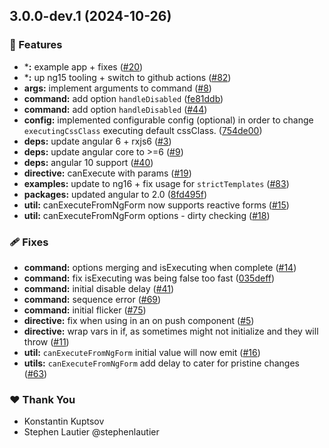 ## 3.0.0-dev.1 (2024-10-26)

### 🚀 Features

- ***:** example app + fixes ([#20](https://github.com/sketch7/ssv.ngx/pull/20))
- ***:** up ng15 tooling + switch to github actions ([#82](https://github.com/sketch7/ssv.ngx/pull/82))
- **args:** implement arguments to command ([#8](https://github.com/sketch7/ssv.ngx/pull/8))
- **command:** add option `handleDisabled` ([fe81ddb](https://github.com/sketch7/ssv.ngx/commit/fe81ddb))
- **command:** add option `handleDisabled` ([#44](https://github.com/sketch7/ssv.ngx/pull/44))
- **config:** implemented configurable config (optional) in order to change `executingCssClass` executing default cssClass. ([754de00](https://github.com/sketch7/ssv.ngx/commit/754de00))
- **deps:** update angular 6 + rxjs6 ([#3](https://github.com/sketch7/ssv.ngx/pull/3))
- **deps:** update angular core to >=6 ([#9](https://github.com/sketch7/ssv.ngx/pull/9))
- **deps:** angular 10 support ([#40](https://github.com/sketch7/ssv.ngx/pull/40))
- **directive:** canExecute with params ([#19](https://github.com/sketch7/ssv.ngx/pull/19))
- **examples:** update to ng16 + fix usage for `strictTemplates` ([#83](https://github.com/sketch7/ssv.ngx/pull/83))
- **packages:** updated angular to 2.0 ([8fd495f](https://github.com/sketch7/ssv.ngx/commit/8fd495f))
- **util:** canExecuteFromNgForm now supports reactive forms ([#15](https://github.com/sketch7/ssv.ngx/pull/15))
- **util:** canExecuteFromNgForm options - dirty checking ([#18](https://github.com/sketch7/ssv.ngx/pull/18))

### 🩹 Fixes

- **command:** options merging and isExecuting when complete ([#14](https://github.com/sketch7/ssv.ngx/pull/14))
- **command:** fix isExecuting was being false too fast ([035deff](https://github.com/sketch7/ssv.ngx/commit/035deff))
- **command:** initial disable delay ([#41](https://github.com/sketch7/ssv.ngx/pull/41))
- **command:** sequence error ([#69](https://github.com/sketch7/ssv.ngx/pull/69))
- **command:** initial flicker ([#75](https://github.com/sketch7/ssv.ngx/pull/75))
- **directive:** fix when using in an on push component ([#5](https://github.com/sketch7/ssv.ngx/pull/5))
- **directive:** wrap vars in if, as sometimes might not initialize and they will throw ([#11](https://github.com/sketch7/ssv.ngx/pull/11))
- **util:** `canExecuteFromNgForm` initial value will now emit ([#16](https://github.com/sketch7/ssv.ngx/pull/16))
- **utils:** `canExecuteFromNgForm` add delay to cater for pristine changes ([#63](https://github.com/sketch7/ssv.ngx/pull/63))

### ❤️  Thank You

- Konstantin  Kuptsov
- Stephen Lautier @stephenlautier